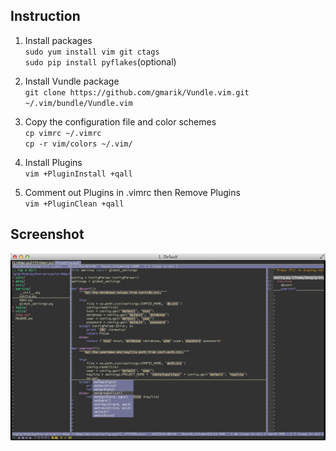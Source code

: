 Instruction
---
1. Install packages<br>
`sudo yum install vim git ctags`<br>
`sudo pip install pyflakes`(optional)<br>

2. Install Vundle package<br>
`git clone https://github.com/gmarik/Vundle.vim.git ~/.vim/bundle/Vundle.vim`<br>

3. Copy the configuration file and color schemes<br>
`cp vimrc ~/.vimrc`<br>
`cp -r vim/colors ~/.vim/`<br>

4. Install Plugins<br>
`vim +PluginInstall +qall`<br>

5. Comment out Plugins in .vimrc then Remove Plugins<br>
`vim +PluginClean +qall`<br>

Screenshot
---
![image](screenshot.png)
